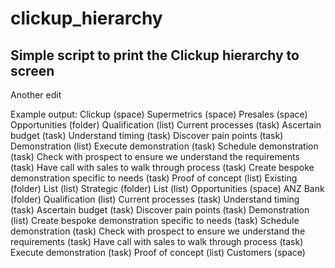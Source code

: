# clickup_hierarchy
## Simple script to print the Clickup hierarchy to screen

Another edit

Example output:
Clickup (space)
Supermetrics (space)
Presales (space)
        Opportunities (folder)
                Qualification (list)
                        Current processes (task)
                        Ascertain budget (task)
                        Understand timing (task)
                        Discover pain points (task)
                Demonstration (list)
                        Execute demonstration (task)
                        Schedule demonstration (task)
                        Check with prospect to ensure we understand the requirements (task)
                        Have call with sales to walk through process (task)
                        Create bespoke demonstration specific to needs (task)
                Proof of concept (list)
        Existing (folder)
                List (list)
        Strategic (folder)
                List (list)
Opportunities (space)
        ANZ Bank (folder)
                Qualification (list)
                        Current processes (task)
                        Understand timing (task)
                        Ascertain budget (task)
                        Discover pain points (task)
                Demonstration (list)
                        Create bespoke demonstration specific to needs (task)
                        Schedule demonstration (task)
                        Check with prospect to ensure we understand the requirements (task)
                        Have call with sales to walk through process (task)
                        Execute demonstration (task)
                Proof of concept (list)
Customers (space)
